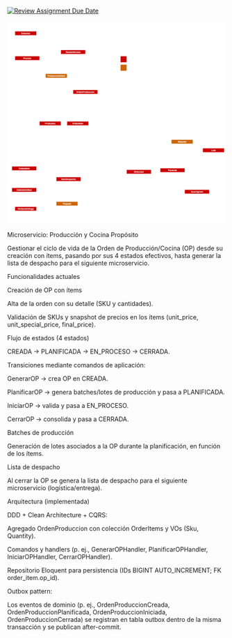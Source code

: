[![Review Assignment Due Date](https://classroom.github.com/assets/deadline-readme-button-22041afd0340ce965d47ae6ef1cefeee28c7c493a6346c4f15d667ab976d596c.svg)](https://classroom.github.com/a/rVhxZd2x)



![Diagrama de flujo](diagrama-pendiente-v2.png)

Microservicio: Producción y Cocina
Propósito

Gestionar el ciclo de vida de la Orden de Producción/Cocina (OP) desde su creación con ítems, pasando por sus 4 estados efectivos, hasta generar la lista de despacho para el siguiente microservicio.

Funcionalidades actuales

Creación de OP con ítems

Alta de la orden con su detalle (SKU y cantidades).

Validación de SKUs y snapshot de precios en los ítems (unit_price, unit_special_price, final_price).

Flujo de estados (4 estados)

CREADA → PLANIFICADA → EN_PROCESO → CERRADA.

Transiciones mediante comandos de aplicación:

GenerarOP → crea OP en CREADA.

PlanificarOP → genera batches/lotes de producción y pasa a PLANIFICADA.

IniciarOP → valida y pasa a EN_PROCESO.

CerrarOP → consolida y pasa a CERRADA.

Batches de producción

Generación de lotes asociados a la OP durante la planificación, en función de los ítems.

Lista de despacho

Al cerrar la OP se genera la lista de despacho para el siguiente microservicio (logística/entrega).

Arquitectura (implementada)

DDD + Clean Architecture + CQRS:

Agregado OrdenProduccion con colección OrderItems y VOs (Sku, Quantity).

Comandos y handlers (p. ej., GenerarOPHandler, PlanificarOPHandler, IniciarOPHandler, CerrarOPHandler).

Repositorio Eloquent para persistencia (IDs BIGINT AUTO_INCREMENT; FK order_item.op_id).

Outbox pattern:

Los eventos de dominio (p. ej., OrdenProduccionCreada, OrdenProduccionPlanificada, OrdenProduccionIniciada, OrdenProduccionCerrada) se registran en tabla outbox dentro de la misma transacción y se publican after-commit.
